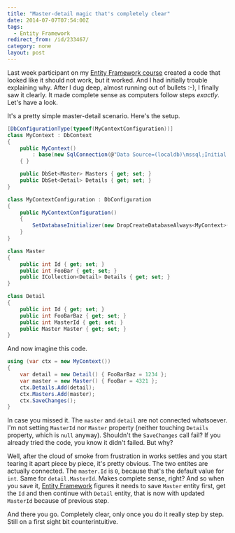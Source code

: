 ```yaml
---
title: "Master-detail magic that's completely clear"
date: 2014-07-07T07:54:00Z
tags:
  - Entity Framework
redirect_from: /id/233467/
category: none
layout: post
---
```

Last week participant on my [Entity Framework course][1] created a code that looked like it should not work, but it worked. And I had initially trouble explaining why. After I dug deep, almost running out of bullets :-), I finally saw it clearly. It made complete sense as computers follow steps _exactly_. Let's have a look. 

<!-- excerpt -->

It's a pretty simple master-detail scenario. Here's the setup.

```csharp
[DbConfigurationType(typeof(MyContextConfiguration))]
class MyContext : DbContext
{
	public MyContext()
		: base(new SqlConnection(@"Data Source=(localdb)\mssql;Initial Catalog=test;Integrated Security=True"), true)
	{ }

	public DbSet<Master> Masters { get; set; }
	public DbSet<Detail> Details { get; set; }
}

class MyContextConfiguration : DbConfiguration
{
	public MyContextConfiguration()
	{
		SetDatabaseInitializer(new DropCreateDatabaseAlways<MyContext>());
	}
}

class Master
{
	public int Id { get; set; }
	public int FooBar { get; set; }
	public ICollection<Detail> Details { get; set; }
}

class Detail
{
	public int Id { get; set; }
	public int FooBarBaz { get; set; }
	public int MasterId { get; set; }
	public Master Master { get; set; }
}
```

And now imagine this code.

```csharp
using (var ctx = new MyContext())
{
	var detail = new Detail() { FooBarBaz = 1234 };
	var master = new Master() { FooBar = 4321 };
	ctx.Details.Add(detail);
	ctx.Masters.Add(master);
	ctx.SaveChanges();
}
```

In case you missed it. The `master` and `detail` are not connected whatsoever. I'm not setting `MasterId` nor `Master` property (neither touching `Details` property, which is `null` anyway). Shouldn't the `SaveChanges` call fail? If you already tried the code, you know it didn't failed. But why?

Well, after the cloud of smoke from frustration in works settles and you start tearing it apart piece by piece, it's pretty obvious. The two entites are actually connected. The `master.Id` is `0`, because that's the default value for `int`. Same for `detail.MasterId`. Makes complete sense, right? And so when you save it, [Entity Framework][2] figures it needs to save `Master` entity first, get the `Id` and then continue with `Detail` entity, that is now with updated `MasterId` because of previous step.

And there you go. Completely clear, only once you do it really step by step. Still on a first sight bit counterintuitive.

[1]: http://www.x2develop.com
[2]: http://msdn.com/ef